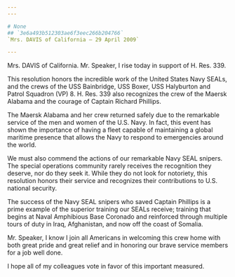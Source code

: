 ```yaml
---
---

# None
## `3e6a493b512303ae6f3eec266b204766`
`Mrs. DAVIS of California — 29 April 2009`

---
```



Mrs. DAVIS of California. Mr. Speaker, I rise today in support of H. 
Res. 339.

This resolution honors the incredible work of the United States Navy 
SEALs, and the crews of the USS Bainbridge, USS Boxer, USS Halyburton 
and Patrol Squadron (VP) 8. H. Res. 339 also recognizes the crew of the 
Maersk Alabama and the courage of Captain Richard Phillips.

The Maersk Alabama and her crew returned safely due to the remarkable 
service of the men and women of the U.S. Navy. In fact, this event has 
shown the importance of having a fleet capable of maintaining a global 
maritime presence that allows the Navy to respond to emergencies around 
the world.

We must also commend the actions of our remarkable Navy SEAL snipers. 
The special operations community rarely receives the recognition they 
deserve, nor do they seek it. While they do not look for notoriety, 
this resolution honors their service and recognizes their contributions 
to U.S. national security.

The success of the Navy SEAL snipers who saved Captain Phillips is a 
prime example of the superior training our SEALs receive; training that 
begins at Naval Amphibious Base Coronado and reinforced through 
multiple tours of duty in Iraq, Afghanistan, and now off the coast of 
Somalia.

Mr. Speaker, I know I join all Americans in welcoming this crew home 
with both great pride and great relief and in honoring our brave 
service members for a job well done.

I hope all of my colleagues vote in favor of this important measured.
